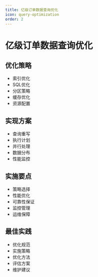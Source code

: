 ```yaml
---
title: 亿级订单数据查询优化
icon: query-optimization
order: 2
---
```


# 亿级订单数据查询优化

## 优化策略
- 索引优化
- SQL优化
- 分区策略
- 缓存优化
- 资源配置

## 实现方案
- 查询重写
- 执行计划
- 并行处理
- 数据分布
- 性能监控

## 实施要点
- 策略选择
- 性能优化
- 可靠性保证
- 监控管理
- 运维保障

## 最佳实践
- 优化规范
- 实施策略
- 优化方法
- 评估方案
- 维护建议
